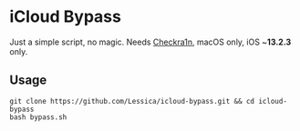 # iCloud Bypass

Just a simple script, no magic. Needs [Checkra1n](https://checkra.in/), macOS only, iOS ~**13.2.3** only.


## Usage

```shell script
git clone https://github.com/Lessica/icloud-bypass.git && cd icloud-bypass
bash bypass.sh
```


